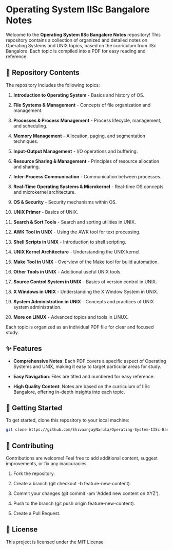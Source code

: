 # Operating System IISc Bangalore Notes

Welcome to the **Operating System IISc Bangalore Notes** repository! This repository contains a collection of organized and detailed notes on Operating Systems and UNIX topics, based on the curriculum from IISc Bangalore. Each topic is compiled into a PDF for easy reading and reference.

## 📂 Repository Contents

The repository includes the following topics:

1. **Introduction to Operating System** - Basics and history of OS.

2. **File Systems & Management** - Concepts of file organization and management.

3. **Processes & Process Management** - Process lifecycle, management, and scheduling.

4. **Memory Management** - Allocation, paging, and segmentation techniques.

5. **Input-Output Management** - I/O operations and buffering.

6. **Resource Sharing & Management** - Principles of resource allocation and sharing.

7. **Inter-Process Communication** - Communication between processes.

8. **Real-Time Operating Systems & Microkernel** - Real-time OS concepts and microkernel architecture.

9. **OS & Security** - Security mechanisms within OS.

10. **UNIX Primer** - Basics of UNIX.

11. **Search & Sort Tools** - Search and sorting utilities in UNIX.

12. **AWK Tool in UNIX** - Using the AWK tool for text processing.

13. **Shell Scripts in UNIX** - Introduction to shell scripting.

14. **UNIX Kernel Architecture** - Understanding the UNIX kernel.

15. **Make Tool in UNIX** - Overview of the Make tool for build automation.

16. **Other Tools in UNIX** - Additional useful UNIX tools.

17. **Source Control System in UNIX** - Basics of version control in UNIX.

18. **X Windows in UNIX** - Understanding the X Window System in UNIX.

19. **System Administration in UNIX** - Concepts and practices of UNIX system administration.

20. **More on LINUX** - Advanced topics and tools in LINUX.

Each topic is organized as an individual PDF file for clear and focused study.

## ✨ Features

- **Comprehensive Notes**: Each PDF covers a specific aspect of Operating Systems and UNIX, making it easy to target particular areas for study.

- **Easy Navigation**: Files are titled and numbered for easy reference.

- **High Quality Content**: Notes are based on the curriculum of IISc Bangalore, offering in-depth insights into each topic.

## 🚀 Getting Started

To get started, clone this repository to your local machine:

```bash
git clone https://github.com/ShivaanjayNarula/Operating-System-IISc-Bangalore-Notes.git
```

## 🤝 Contributing
Contributions are welcome! Feel free to add additional content, suggest improvements, or fix any inaccuracies.

1. Fork the repository.

2. Create a branch (git checkout -b feature-new-content).

3. Commit your changes (git commit -am 'Added new content on XYZ').

4. Push to the branch (git push origin feature-new-content).

5. Create a Pull Request.


## 📜 License
This project is licensed under the MIT License
